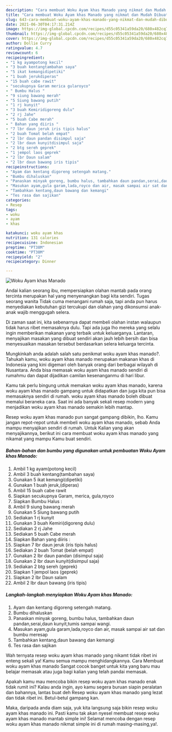 ```yaml
---
description: "Cara membuat Woku Ayam khas Manado yang nikmat dan Mudah Dibuat"
title: "Cara membuat Woku Ayam khas Manado yang nikmat dan Mudah Dibuat"
slug: 643-cara-membuat-woku-ayam-khas-manado-yang-nikmat-dan-mudah-dibuat
date: 2021-06-30T04:17:31.214Z
image: https://img-global.cpcdn.com/recipes/d55c05341a59da20/680x482cq70/woku-ayam-khas-manado-foto-resep-utama.jpg
thumbnail: https://img-global.cpcdn.com/recipes/d55c05341a59da20/680x482cq70/woku-ayam-khas-manado-foto-resep-utama.jpg
cover: https://img-global.cpcdn.com/recipes/d55c05341a59da20/680x482cq70/woku-ayam-khas-manado-foto-resep-utama.jpg
author: Dollie Curry
ratingvalue: 4.7
reviewcount: 6
recipeingredient:
- "1 kg ayampotong kecil"
- "3 buah kentangtambahan saya"
- "5 ikat kemangidipetiki"
- "1 buah jerukdiperas"
- "15 buah cabe rawit"
- "secukupnya Garam merica gularoyco"
- " Bumbu Halus "
- "9 siung bawang merah"
- "5 Siung bawang putih"
- "1 rj kunyit"
- "3 buah Kemiridigoreng dulu"
- "2 rj Jahe"
- "5 buah Cabe merah"
- " Bahan yang diiris "
- "7 lbr daun jeruk iris tipis halus"
- "2 buah Tomat belah empat"
- "2 lbr daun pandan disimpul saja"
- "2 lbr daun kunyitdisimpul saja"
- "2 btg sereh geprek"
- "1 jempol laos geprek"
- "2 lbr Daun salam"
- "2 lbr daun bawang iris tipis"
recipeinstructions:
- "Ayam dan kentang digoreng setengah matang."
- "Bumbu dihaluskan"
- "Panaskan minyak goreng, bumbu halus, tambahkan daun pandan,serai,daun kunyit,tumis sampai wangi."
- "Masukan ayam,gula garam,lada,royco dan air, masak sampai air sat dan bumbu meresap"
- "Tambahkan kentang,daun bawang dan kemangi"
- "Tes rasa dan sajikan"
categories:
- Resep
tags:
- woku
- ayam
- khas

katakunci: woku ayam khas 
nutrition: 131 calories
recipecuisine: Indonesian
preptime: "PT38M"
cooktime: "PT30M"
recipeyield: "2"
recipecategory: Dinner

---
```



![Woku Ayam khas Manado](https://img-global.cpcdn.com/recipes/d55c05341a59da20/680x482cq70/woku-ayam-khas-manado-foto-resep-utama.jpg)

Andai kalian seorang ibu, mempersiapkan olahan mantab pada orang tercinta merupakan hal yang menyenangkan bagi kita sendiri. Tugas seorang  wanita Tidak cuma menangani rumah saja, tapi anda pun harus menyediakan kebutuhan gizi tercukupi dan olahan yang dikonsumsi anak-anak wajib menggugah selera.

Di zaman  saat ini, kita sebenarnya dapat membeli olahan instan walaupun tidak harus ribet memasaknya dulu. Tapi ada juga lho mereka yang selalu ingin memberikan makanan yang terbaik untuk keluarganya. Lantaran, menyajikan masakan yang dibuat sendiri akan jauh lebih bersih dan bisa menyesuaikan masakan tersebut berdasarkan selera keluarga tercinta. 



Mungkinkah anda adalah salah satu penikmat woku ayam khas manado?. Tahukah kamu, woku ayam khas manado merupakan makanan khas di Indonesia yang kini digemari oleh banyak orang dari berbagai wilayah di Nusantara. Anda bisa memasak woku ayam khas manado sendiri di rumahmu dan dapat dijadikan camilan kesenanganmu di hari libur.

Kamu tak perlu bingung untuk memakan woku ayam khas manado, karena woku ayam khas manado gampang untuk didapatkan dan juga kita pun bisa memasaknya sendiri di rumah. woku ayam khas manado boleh dibuat memalui beraneka cara. Saat ini ada banyak sekali resep modern yang menjadikan woku ayam khas manado semakin lebih mantap.

Resep woku ayam khas manado pun sangat gampang dibikin, lho. Kamu jangan repot-repot untuk membeli woku ayam khas manado, sebab Anda mampu menyajikan sendiri di rumah. Untuk Kalian yang akan menyajikannya, berikut ini cara membuat woku ayam khas manado yang nikamat yang mampu Kamu buat sendiri.

<!--inarticleads1-->

##### Bahan-bahan dan bumbu yang digunakan untuk pembuatan Woku Ayam khas Manado:

1. Ambil 1 kg ayam(potong kecil)
1. Ambil 3 buah kentang(tambahan saya)
1. Gunakan 5 ikat kemangi(dipetiki)
1. Gunakan 1 buah jeruk,(diperas)
1. Ambil 15 buah cabe rawit
1. Siapkan secukupnya Garam, merica, gula,royco
1. Siapkan  Bumbu Halus :
1. Ambil 9 siung bawang merah
1. Gunakan 5 Siung bawang putih
1. Sediakan 1 rj kunyit
1. Gunakan 3 buah Kemiri(digoreng dulu)
1. Sediakan 2 rj Jahe
1. Sediakan 5 buah Cabe merah
1. Siapkan  Bahan yang diiris :
1. Siapkan 7 lbr daun jeruk (iris tipis halus)
1. Sediakan 2 buah Tomat (belah empat)
1. Gunakan 2 lbr daun pandan (disimpul saja)
1. Gunakan 2 lbr daun kunyit(disimpul saja)
1. Sediakan 2 btg sereh (geprek)
1. Siapkan 1 jempol laos (geprek)
1. Siapkan 2 lbr Daun salam
1. Ambil 2 lbr daun bawang (iris tipis)




<!--inarticleads2-->

##### Langkah-langkah menyiapkan Woku Ayam khas Manado:

1. Ayam dan kentang digoreng setengah matang.
1. Bumbu dihaluskan
1. Panaskan minyak goreng, bumbu halus, tambahkan daun pandan,serai,daun kunyit,tumis sampai wangi.
1. Masukan ayam,gula garam,lada,royco dan air, masak sampai air sat dan bumbu meresap
1. Tambahkan kentang,daun bawang dan kemangi
1. Tes rasa dan sajikan




Wah ternyata resep woku ayam khas manado yang nikamt tidak ribet ini enteng sekali ya! Kamu semua mampu menghidangkannya. Cara Membuat woku ayam khas manado Sangat cocok banget untuk kita yang baru mau belajar memasak atau juga bagi kalian yang telah pandai memasak.

Apakah kamu mau mencoba bikin resep woku ayam khas manado enak tidak rumit ini? Kalau anda ingin, ayo kamu segera buruan siapin peralatan dan bahannya, lantas buat deh Resep woku ayam khas manado yang lezat dan tidak ribet ini. Betul-betul gampang kan. 

Maka, daripada anda diam saja, yuk kita langsung saja bikin resep woku ayam khas manado ini. Pasti kamu tak akan nyesel membuat resep woku ayam khas manado mantab simple ini! Selamat mencoba dengan resep woku ayam khas manado nikmat simple ini di rumah masing-masing,ya!.

